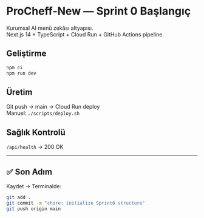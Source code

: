 # ProCheff-New — Sprint 0 Başlangıç

Kurumsal AI menü zekâsı altyapısı.  
Next.js 14 + TypeScript + Cloud Run + GitHub Actions pipeline.

## Geliştirme

```bash
npm ci
npm run dev
```

## Üretim

Git push → main → Cloud Run deploy  
Manuel: `./scripts/deploy.sh`

## Sağlık Kontrolü

`/api/health` → 200 OK

---

## ✅ Son Adım

Kaydet → Terminalde:

```bash
git add .
git commit -m "chore: initialize Sprint0 structure"
git push origin main
```
